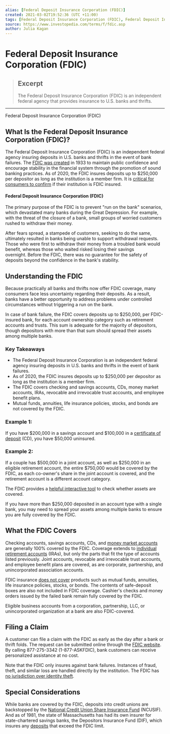 ```yaml
---
alias: [Federal Deposit Insurance Corporation (FDIC)]
created: 2021-03-02T19:52:36 (UTC +11:00)
tags: [Federal Deposit Insurance Corporation (FDIC), Federal Deposit Insurance Corporation (FDIC)]
source: https://www.investopedia.com/terms/f/fdic.asp
author: Julia Kagan
---
```


# Federal Deposit Insurance Corporation (FDIC)

> ## Excerpt
> The Federal Deposit Insurance Corporation (FDIC) is an independent federal agency that provides insurance to U.S. banks and thrifts.

---

Federal Deposit Insurance Corporation (FDIC)
## What Is the Federal Deposit Insurance Corporation (FDIC)?

The Federal Deposit Insurance Corporation (FDIC) is an independent federal agency insuring deposits in U.S. banks and thrifts in the event of bank failures. The [FDIC was created](https://www.investopedia.com/articles/economics/09/fdic-history.asp) in 1933 to maintain public confidence and encourage stability in the financial system through the promotion of sound banking practices. As of 2020, the FDIC insures deposits up to $250,000 per depositor as long as the institution is a member firm. It is [critical for consumers to confirm](https://www.investopedia.com/articles/pf/06/fdicinsurance.asp) if their institution is FDIC insured.

#### Federal Deposit Insurance Corporation (FDIC)

The primary purpose of the FDIC is to prevent "run on the bank" scenarios, which devastated many banks during the Great Depression. For example, with the threat of the closure of a bank, small groups of worried customers rushed to withdraw their money.

After fears spread, a stampede of customers, seeking to do the same, ultimately resulted in banks being unable to support withdrawal requests. Those who were first to withdraw their money from a troubled bank would benefit, whereas those who waited risked losing their savings overnight. Before the FDIC, there was no guarantee for the safety of deposits beyond the confidence in the bank's stability.

## Understanding the FDIC

Because practically all banks and thrifts now offer FDIC coverage, many consumers face less uncertainty regarding their deposits. As a result, banks have a better opportunity to address problems under controlled circumstances without triggering a run on the bank.

In case of bank failure, the FDIC covers deposits up to $250,000, per FDIC-insured bank, for each account ownership category such as retirement accounts and trusts. This sum is adequate for the majority of depositors, though depositors with more than that sum should spread their assets among multiple banks.

### Key Takeaways

-   The Federal Deposit Insurance Corporation is an independent federal agency insuring deposits in U.S. banks and thrifts in the event of bank failures. 
-   As of 2020, the FDIC insures deposits up to $250,000 per depositor as long as the institution is a member firm.
-   The FDIC covers checking and savings accounts, CDs, money market accounts, IRAs, revocable and irrevocable trust accounts, and employee benefit plans.
-   Mutual funds, annuities, life insurance policies, stocks, and bonds are not covered by the FDIC.

### Example 1:

If you have $200,000 in a savings account and $100,000 in a [certificate of deposit](https://www.investopedia.com/terms/c/certificateofdeposit.asp) (CD), you have $50,000 uninsured.

### Example 2:

If a couple has $500,000 in a joint account, as well as $250,000 in an eligible retirement account, the entire $750,000 would be covered by the FDIC, as each co-owner's share in the joint account is covered, and the retirement account is a different account category.

The FDIC provides a [helpful interactive tool](https://www.fdic.gov/deposit/covered/categories.html) to check whether assets are covered.

If you have more than $250,000 deposited in an account type with a single bank, you may need to spread your assets among multiple banks to ensure you are fully covered by the FDIC.

## What the FDIC Covers

Checking accounts, savings accounts, CDs, and [money market accounts](https://www.investopedia.com/terms/m/moneymarketaccount.asp) are generally 100% covered by the FDIC. Coverage extends to [individual retirement accounts](https://www.investopedia.com/terms/i/ira.asp) (IRAs), but only the parts that fit the type of accounts listed previously. Joint accounts, revocable and irrevocable trust accounts, and employee benefit plans are covered, as are corporate, partnership, and unincorporated association accounts.

FDIC insurance [does not cover](https://www.investopedia.com/articles/investing/100215/mutual-funds-are-not-fdic-insured-here-why.asp) products such as mutual funds, annuities, life insurance policies, stocks, or bonds. The contents of safe-deposit boxes are also not included in FDIC coverage. Cashier's checks and money orders issued by the failed bank remain fully covered by the FDIC. 

Eligible business accounts from a corporation, partnership, LLC, or unincorporated organization at a bank are also FDIC-covered.

## Filing a Claim

A customer can file a claim with the FDIC as early as the day after a bank or thrift folds. The request can be submitted online through the [FDIC website](https://www.fdic.gov/). By calling 877-275-3342 (1-877-ASKFDIC), bank customers can receive personalized assistance at no cost.

Note that the FDIC only insures against bank failures. Instances of fraud, theft, and similar loss are handled directly by the institution. The FDIC has [no jurisdiction over identity theft](https://www.investopedia.com/ask/answers/111815/does-fdic-cover-identity-theft.asp).

## Special Considerations

While banks are covered by the FDIC, deposits into credit unions are backstopped by the [National Credit Union Share Insurance Fund](https://www.ncua.gov/support-services/share-insurance-fund) (NCUSIF). And as of 1981, the state of Massachusetts has had its own insurer for state-chartered savings banks, the Depositors Insurance Fund (DIF), which insures any [deposits](https://www.investopedia.com/ask/answers/09/non-convertible-debentures-fixed-deposits-difference.asp) that exceed the FDIC limit.
